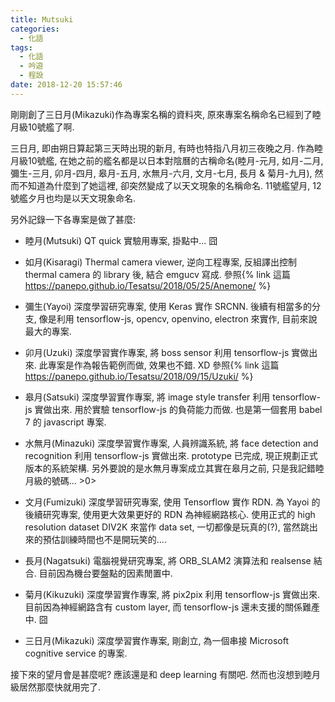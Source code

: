 ```yaml
---
title: Mutsuki
categories:
  - 化語
tags:
  - 化語
  - 吟遊
  - 程設
date: 2018-12-20 15:57:46
---
```

剛剛創了三日月(Mikazuki)作為專案名稱的資料夾, 原來專案名稱命名已經到了睦月級10號艦了啊.

三日月, 即由朔日算起第三天時出現的新月, 有時也特指八月初三夜晚之月. 作為睦月級10號艦, 在她之前的艦名都是以日本對陰曆的古稱命名(睦月-元月, 如月-二月, 彌生-三月, 卯月-四月, 皋月-五月, 水無月-六月, 文月-七月, 長月 & 菊月-九月), 然而不知道為什麼到了她這裡, 卻突然變成了以天文現象的名稱命名. 11號艦望月, 12號艦夕月也均是以天文現象命名.

另外記錄一下各專案是做了甚麼:

- 睦月(Mutsuki)
  QT quick 實驗用專案, 掛點中... 囧

- 如月(Kisaragi)
  Thermal camera viewer, 逆向工程專案, 反組譯出控制 thermal camera 的 library 後, 結合 emgucv 寫成.
  參照{% link 這篇 https://panepo.github.io/Tesatsu/2018/05/25/Anemone/ %}

- 彌生(Yayoi)
  深度學習研究專案, 使用 Keras 實作 SRCNN. 後續有相當多的分支, 像是利用 tensorflow-js, opencv, openvino, electron 來實作, 目前來說最大的專案.

- 卯月(Uzuki)
  深度學習實作專案, 將 boss sensor 利用 tensorflow-js 實做出來. 此專案是作為報告範例而做, 效果也不錯. XD
  參照{% link 這篇 https://panepo.github.io/Tesatsu/2018/09/15/Uzuki/ %}

- 皋月(Satsuki)
  深度學習實作專案, 將 image style transfer 利用 tensorflow-js 實做出來. 用於實驗 tensorflow-js 的負荷能力而做. 也是第一個套用 babel 7 的 javascript 專案.

- 水無月(Minazuki)
  深度學習實作專案, 人員辨識系統, 將 face detection and recognition 利用 tensorflow-js 實做出來. prototype 已完成, 現正規劃正式版本的系統架構.
  另外要說的是水無月專案成立其實在皋月之前, 只是我記錯睦月級的號碼... >0>

- 文月(Fumizuki)
  深度學習研究專案, 使用 Tensorflow 實作 RDN. 為 Yayoi 的後續研究專案, 使用更大效果更好的 RDN 為神經網路核心. 使用正式的 high resolution dataset DIV2K 來當作 data set, 一切都像是玩真的(?), 當然跳出來的預估訓練時間也不是開玩笑的....

- 長月(Nagatsuki)
  電腦視覺研究專案, 將 ORB_SLAM2 演算法和 realsense 結合. 目前因為機台要盤點的因素閒置中.

- 菊月(Kikuzuki)
  深度學習實作專案, 將 pix2pix 利用 tensorflow-js 實做出來. 目前因為神經網路含有 custom layer, 而 tensorflow-js 還未支援的關係難產中. 囧

- 三日月(Mikazuki)
  深度學習實作專案, 剛創立, 為一個串接 Microsoft cognitive service 的專案.

接下來的望月會是甚麼呢? 應該還是和 deep learning 有關吧. 然而也沒想到睦月級居然那麼快就用完了.
